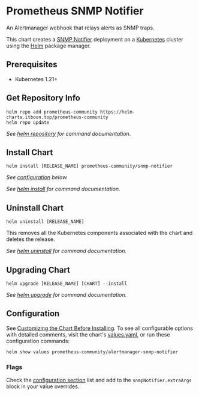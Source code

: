 # Prometheus SNMP Notifier

An Alertmanager webhook that relays alerts as SNMP traps.

This chart creates a [SNMP Notifier](https://github.com/maxwo/snmp_notifier) deployment on a [Kubernetes](http://kubernetes.io) cluster using the [Helm](https://helm.sh) package manager.

## Prerequisites

- Kubernetes 1.21+

## Get Repository Info

```console
helm repo add prometheus-community https://helm-charts.itboon.top/prometheus-community
helm repo update
```

_See [helm repository](https://helm.sh/docs/helm/helm_repo/) for command documentation._

## Install Chart

```console
helm install [RELEASE_NAME] prometheus-community/snmp-notifier
```

_See [configuration](#configuration) below._

_See [helm install](https://helm.sh/docs/helm/helm_install/) for command documentation._

## Uninstall Chart

```console
helm uninstall [RELEASE_NAME]
```

This removes all the Kubernetes components associated with the chart and deletes the release.

_See [helm uninstall](https://helm.sh/docs/helm/helm_uninstall/) for command documentation._

## Upgrading Chart

```console
helm upgrade [RELEASE_NAME] [CHART] --install
```

_See [helm upgrade](https://helm.sh/docs/helm/helm_upgrade/) for command documentation._

## Configuration

See [Customizing the Chart Before Installing](https://helm.sh/docs/intro/using_helm/#customizing-the-chart-before-installing). To see all configurable options with detailed comments, visit the chart's [values.yaml](./values.yaml), or run these configuration commands:

```console
helm show values prometheus-community/alertmanager-snmp-notifier
```

### Flags

Check the [configuration section](https://github.com/maxwo/snmp_notifier#snmp-notifier-configuration) list and add to the `snmpNotifier.extraArgs` block in your value overrides.
